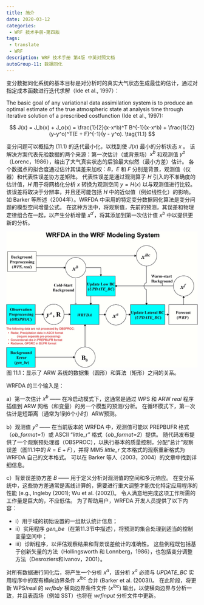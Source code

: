 ```yaml
---
title: 简介
date: 2020-03-12
categories:
 - WRF 技术手册-第四版
tags:
 - translate
 - WRF
description: WRF 技术手册 第4版 中英对照文档
autoGroup-11: 数据同化
---
```


变分数据同化系统的基本目标是对分析时的真实大气状态生成最佳的估计，通过对指定成本函数进行迭代求解（Ide et al., 1997）：

The basic goal of any variational data assimilation system is to produce an optimal estimate of the true atmospheric state at analysis time through iterative solution of a prescribed costfunction (Ide et al., 1997):

$$
J(x) = J_b(x) + J_o(x) = \frac{1}{2}(x-x^b)^T B^{-1}(x-x^b) + \frac{1}{2}(y-y^o)^T(E + F)^{-1}(y - y^o). \tag{11.1}
$$

变分问题可以概括为 $(11.1)$ 的迭代最小化，以找到使 $J(x)$ 最小的分析状态 $x$ 。
该解决方案代表先验数据的两个来源：第一次估计（或背景场）$x^b$ 和观测值 $y^o$ （Lorenc，1986），给出了大气真实状态的后验最大似然（最小方差）估计。
各个数据点的拟合度通过估计其误差来加权：$B$，$E$ 和 $F$ 分别是背景，观测值（仪器）和代表性误差协方差矩阵。
代表性误差是通过观测算子 $H$ 引入的不准确度的估计值，$H$ 用于将网格化分析 $x$ 转换为观测空间 $y=H(x)$ 以与观测值进行比较。
该误差将取决于分辨率，并且还可能包括 $H$ 中的近似值（例如线性化）的影响。
如 Barker 等所述（2004年）。WRFDA 中采用的特定变分数据同化算法是变分问题的模型空间增量公式。
在这种方法中，将观察值，先前的预测，其误差和物理定律组合在一起，以产生分析增量 $x^{a'}$，将其添加到第一次估计值 $x^b$ 中以提供更新的分析。

![WRFDA in the WRF Modeling System](./fig-11.1.jpg "WRFDA in the WRF Modeling System")
图 11.1：显示了 ARW 系统的数据集（圆形）和算法（矩形）之间的关系。

WRFDA 的三个输入是：

a）第一次估计 $x^b$ —— 在冷启动模式下，这通常是通过 WPS 和 ARW *real* 程序插值到 ARW 网格（和变量）的另一个模型的预测/分析。
在循环模式下，第一次估计是短距离（通常为1到6个小时）ARW预测。

b）观测值 $y^o$ —— 在当前版本的 WRFDA 中，观测值可能以 PREPBUFR 格式（*ob_format=1*）或 ASCII “little_r” 格式（*ob_format=2*）提供。
随代码发布提供了一个观察预处理器（OBSPROC），以执行基本的质量控制，分配“总计”观察误差（图11.1中的 $R=E+F$），并将 MM5 *little_r* 文本格式的观察重新格式为 WRFDA 自己的文本格式。
可以在 Barker 等人（2003，2004）的文章中找到详细信息。

c）背景误差协方差 $B$ —— 用于定义分析对观测值的空间和多元响应。
在变分系统中，这些协方差通常是离线计算的，需要进行重大调整才能优化特定应用程序的性能 (e.g., Ingleby (2001); Wu et al. (2002))。
令人满意地完成这项工作所需的工作量是巨大的，不应低估。
为了帮助用户，WRFDA 开发人员提供了以下内容：

- i）用于域的初始设置的一组默认统计信息；
- ii）实用程序 *gen_be*（在第11.3节中描述），将预测的集合处理到适当的控制变量空间中；
- iii）诊断程序，以评估观察结果和背景误差统计的准确性。
这些例程既包括基于创新矢量的方法（Hollingsworth 和 Lonnberg，1986），也包括变分调整方法（Desroziers和Ivanov，2001）。

对所有数据进行同化后，将产生一个分析 $x^a$，该分析 $x^a$ 必须与 *UPDATE_BC* 实用程序中的现有横向边界条件 $x^{lbc}$ 合并 (Barker et al. (2003))。
在此阶段，将更新 WPS/real 的 *wrfbdy* 横向边界条件文件 ($x^{lbc}$) 输出，以使横向边界与分析一致，并且表面场（例如 SST）也将在 *wrfinput* 分析文件中更新。
